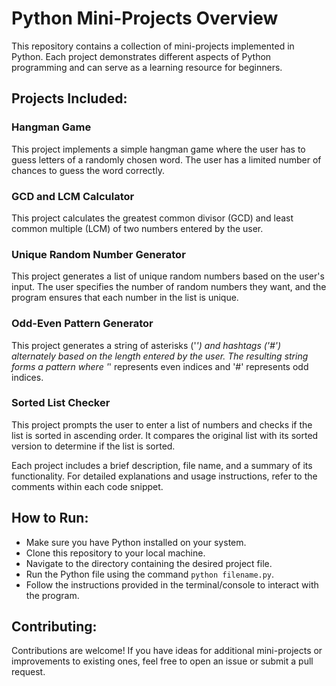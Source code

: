 # Python Mini-Projects Overview

This repository contains a collection of mini-projects implemented in Python. Each project demonstrates different aspects of Python programming and can serve as a learning resource for beginners.

## Projects Included:

### Hangman Game

This project implements a simple hangman game where the user has to guess letters of a randomly chosen word. The user has a limited number of chances to guess the word correctly.

### GCD and LCM Calculator

This project calculates the greatest common divisor (GCD) and least common multiple (LCM) of two numbers entered by the user.

### Unique Random Number Generator

This project generates a list of unique random numbers based on the user's input. The user specifies the number of random numbers they want, and the program ensures that each number in the list is unique.

### Odd-Even Pattern Generator

This project generates a string of asterisks ('*') and hashtags ('#') alternately based on the length entered by the user. The resulting string forms a pattern where '*' represents even indices and '#' represents odd indices.

### Sorted List Checker

This project prompts the user to enter a list of numbers and checks if the list is sorted in ascending order. It compares the original list with its sorted version to determine if the list is sorted.

Each project includes a brief description, file name, and a summary of its functionality. For detailed explanations and usage instructions, refer to the comments within each code snippet.

## How to Run:
- Make sure you have Python installed on your system.
- Clone this repository to your local machine.
- Navigate to the directory containing the desired project file.
- Run the Python file using the command `python filename.py`.
- Follow the instructions provided in the terminal/console to interact with the program.

## Contributing:
Contributions are welcome! If you have ideas for additional mini-projects or improvements to existing ones, feel free to open an issue or submit a pull request.
